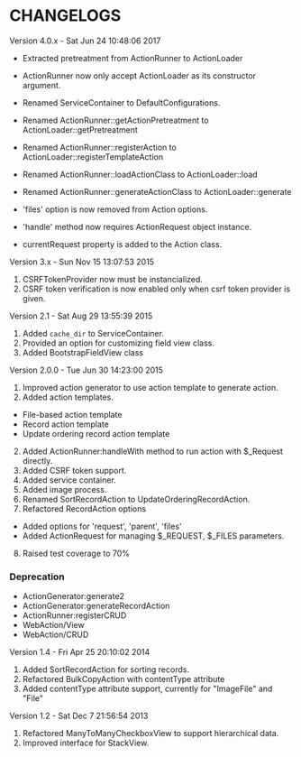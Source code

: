 CHANGELOGS
===================

Version 4.0.x - Sat Jun 24 10:48:06 2017

- Extracted pretreatment from ActionRunner to ActionLoader
- ActionRunner now only accept ActionLoader as its constructor argument.
- Renamed ServiceContainer to DefaultConfigurations.
- Renamed ActionRunner::getActionPretreatment to ActionLoader::getPretreatment
- Renamed ActionRunner::registerAction to ActionLoader::registerTemplateAction
- Renamed ActionRunner::loadActionClass to ActionLoader::load
- Renamed ActionRunner::generateActionClass to ActionLoader::generate

- 'files' option is now removed from Action options.
- 'handle' method now requires ActionRequest object instance.
- currentRequest property is added to the Action class.


Version 3.x - Sun Nov 15 13:07:53 2015

1. CSRFTokenProvider now must be instancialized.
2. CSRF token verification is now enabled only when csrf token provider is given.

Version 2.1 - Sat Aug 29 13:55:39 2015

1. Added `cache_dir` to ServiceContainer.
2. Provided an option for customizing field view class.
3. Added BootstrapFieldView class

Version 2.0.0 - Tue Jun 30 14:23:00 2015

1. Improved action generator to use action template to generate action.
2. Added action templates.
  - File-based action template
  - Record action template
  - Update ordering record action template
2. Added ActionRunner:handleWith method to run action with $_Request directly.
3. Added CSRF token support.
4. Added service container.
5. Added image process.
6. Renamed SortRecordAction to UpdateOrderingRecordAction.
7. Refactored RecordAction options
  - Added options for 'request', 'parent', 'files' 
  - Added ActionRequest for managing $_REQUEST, $_FILES parameters.
8. Raised test coverage to 70%

### Deprecation

- ActionGenerator:generate2
- ActionGenerator:generateRecordAction
- ActionRunner:registerCRUD
- WebAction/View
- WebAction/CRUD


Version 1.4 - Fri Apr 25 20:10:02 2014

1. Added SortRecordAction for sorting records.
2. Refactored BulkCopyAction with contentType attribute
3. Added contentType attribute support, currently for "ImageFile" and "File"

Version 1.2 - Sat Dec  7 21:56:54 2013

1. Refactored ManyToManyCheckboxView to support hierarchical data.
2. Improved interface for StackView.

